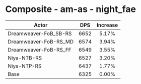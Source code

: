 # Composite - am-as - night_fae
| Actor | DPS | Increase |
|---|:---:|:---:|
|Dreamweaver-FoB_SB-RS|6652|5.17%|
|Dreamweaver-FoB-RS_MD|6574|3.94%|
|Dreamweaver-FoB-RS_FF|6549|3.55%|
|Niya-NTB-RS|6527|3.20%|
|Niya-NTP-RS|6437|1.77%|
|Base|6325|0.00%|
